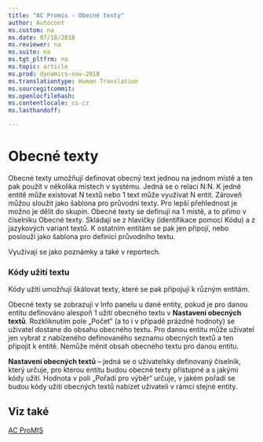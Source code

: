 ```yaml
---
title: "AC Promis - Obecné texty"
author: Autocont
ms.custom: na
ms.date: 07/18/2018
ms.reviewer: na
ms.suite: na
ms.tgt_pltfrm: na
ms.topic: article
ms.prod: dynamics-nav-2018
ms.translationtype: Human Translation
ms.sourcegitcommit: 
ms.openlocfilehash: 
ms.contentlocale: cs-cz
ms.lasthandoff: 

---
```



# <a name="ac-pm-general-texts"></a>Obecné texty

Obecné texty umožňují definovat obecný text jednou na jednom místě a ten pak použít v několika místech v systému. Jedná se o relaci N:N. K jedné entitě může existovat N textů nebo 1 text může využívat N entit. Zároveň můžou sloužit jako šablona pro průvodní texty. Pro lepší přehlednost je možno je dělit do skupin. Obecné texty se definují na 1 místě, a to přímo v číselníku Obecné texty. Skládají se z hlavičky (identifikace pomocí Kódu) a z jazykových variant textů. K ostatním entitám se pak jen připojí, nebo poslouží jako šablona pro definici průvodního textu.

Využívají se jako poznámky a také v reportech.

### **Kódy užití textu**

Kódy užití umožňují škálovat texty, které se pak připojují k různým entitám.

Obecné texty se zobrazují v Info panelu u dané entity, pokud je pro danou entitu definováno alespoň 1 užití obecného textu v **Nastavení obecných textů**. Rozkliknutím pole „Počet“ (a to i v případě prázdné hodnoty) se uživatel dostane do obsahu obecného textu. Pro danou entitu může uživatel jen vybrat z nabízeného definovaného seznamu obecných textů a ten připojit k entitě. Nemůže měnit obsah obecného textu pro danou entitu.

**Nastavení obecných textů** – jedná se o uživatelsky definovaný číselník, který určuje, pro kterou entitu budou obecné texty přístupné a s jakými kódy užití. Hodnota v poli „Pořadí pro výběr“ určuje, v jakém pořadí se budou kódy užití obecných textů nabízet uživateli v rámci stejné entity.

## <a name="see-also"></a>Viz také  
[AC ProMIS](ac-pm-promis.md)